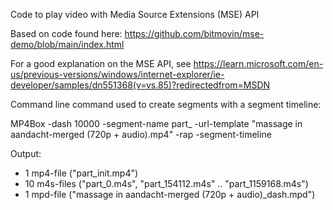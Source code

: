 
Code to play video with Media Source Extensions (MSE) API

Based on code found here: 
https://github.com/bitmovin/mse-demo/blob/main/index.html

For a good explanation on the MSE API, see 
https://learn.microsoft.com/en-us/previous-versions/windows/internet-explorer/ie-developer/samples/dn551368(v=vs.85)?redirectedfrom=MSDN

Command line command used to create segments with a segment timeline:

MP4Box -dash 10000 -segment-name part_  -url-template "massage in aandacht-merged (720p + audio).mp4" -rap -segment-timeline

Output:
* 1 mp4-file ("part_init.mp4")
* 10 m4s-files ("part_0.m4s", "part_154112.m4s" .. "part_1159168.m4s")
* 1 mpd-file ("massage in aandacht-merged (720p + audio)_dash.mpd")

